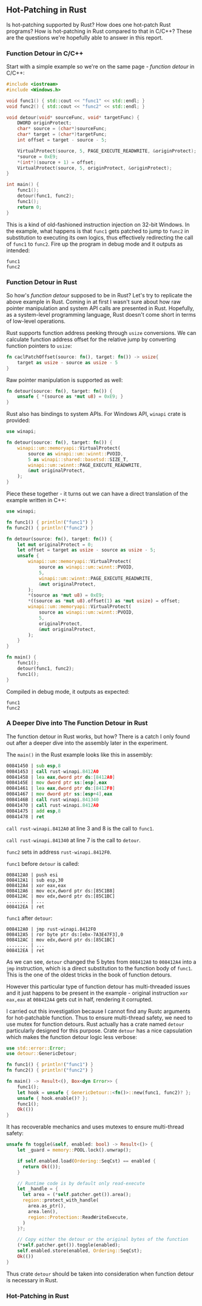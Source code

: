 ## Hot-Patching in Rust

Is hot-patching supported by Rust? How does one hot-patch Rust programs? How is hot-patching in Rust compared to that in C/C++? These are the questions we're hopefully able to answer in this report.

### Function Detour in C/C++

Start with a simple example so we're on the same page - *function detour* in C/C++:

```c++
#include <iostream>
#include <Windows.h>

void func1() { std::cout << "func1" << std::endl; }
void func2() { std::cout << "func2" << std::endl; }

void detour(void* sourceFunc, void* targetFunc) {
    DWORD originProtect;
    char* source = (char*)sourceFunc;
    char* target = (char*)targetFunc;
    int offset = target - source - 5;

    VirtualProtect(source, 5, PAGE_EXECUTE_READWRITE, &originProtect);
    *source = 0xE9;
    *(int*)(source + 1) = offset;
    VirtualProtect(source, 5, originProtect, &originProtect);
}

int main() {
    func1();
    detour(func1, func2);
    func1();
    return 0;
}
```

This is a kind of old-fashioned instruction injection on 32-bit Windows. In the example, what happens is that `func1` gets patched to jump to `func2` in substitution to executing its own logics, thus effectively redirecting the call of `func1` to `func2`. Fire up the program in debug mode and it outputs as intended:

```
func1
func2
```

### Function Detour in Rust

So how's *function detour* supposed to be in Rust? Let's try to replicate the above example in Rust. Coming in at first I wasn't sure about how raw pointer manipulation and system API calls are presented in Rust. Hopefully, as a system-level programming language, Rust doesn't come short in terms of low-level operations.

Rust supports function address peeking through `usize` conversions. We can calculate function address offset for the relative jump by converting function pointers to `usize`:

```rust
fn caclPatchOffset(source: fn(), target: fn()) -> usize{
	target as usize - source as usize - 5
}
```

Raw pointer manipulation is supported as well:

```rust
fn detour(source: fn(), target: fn()) {
	unsafe { *(source as *mut u8) = 0xE9; }
}
```

Rust also has bindings to system APIs. For Windows API, `winapi` crate is provided:

```rust
use winapi;

fn detour(source: fn(), target: fn()) {
	winapi::um::memoryapi::VirtualProtect(
	    source as winapi::um::winnt::PVOID,
	    5 as winapi::shared::basetsd::SIZE_T,
	    winapi::um::winnt::PAGE_EXECUTE_READWRITE,
	    &mut originalProtect,
	);
}
```

Piece these together - it turns out we can have a direct translation of the example written in C++:

```rust
use winapi;

fn func1() { println!("func1") }
fn func2() { println!("func2") }

fn detour(source: fn(), target: fn()) {
    let mut originalProtect = 0;
    let offset = target as usize - source as usize - 5;
    unsafe {
        winapi::um::memoryapi::VirtualProtect(
            source as winapi::um::winnt::PVOID,
            5,
            winapi::um::winnt::PAGE_EXECUTE_READWRITE,
            &mut originalProtect,
        );
        *(source as *mut u8) = 0xE9;
        *((source as *mut u8).offset(1) as *mut usize) = offset;
        winapi::um::memoryapi::VirtualProtect(
            source as winapi::um::winnt::PVOID,
            5,
            originalProtect,
            &mut originalProtect,
        );
    }
}

fn main() {
    func1();
    detour(func1, func2);
    func1();
}
```

Compiled in debug mode, it outputs as expected:

```
func1
func2
```

### A Deeper Dive into The Function Detour in Rust

The function detour in Rust works, but how? There is a catch I only found out after a deeper dive into the assembly later in the experiment.

The `main()` in the Rust example looks like this in assembly:

```asm
00841450 | sub esp,8
00841453 | call rust-winapi.8412A0
00841458 | lea eax,dword ptr ds:[8412A0]
0084145E | mov dword ptr ss:[esp],eax
00841461 | lea eax,dword ptr ds:[8412F0]
00841467 | mov dword ptr ss:[esp+4],eax
0084146B | call rust-winapi.841340
00841470 | call rust-winapi.8412A0
00841475 | add esp,8
00841478 | ret
```

`call rust-winapi.8412A0` at line 3 and 8 is the call to `func1`.

`call rust-winapi.841340` at line 7 is the call to `detour`.

`func2` sets in address `rust-winapi.8412F0`.

`func1` before `detour` is called:

```assembly
008412A0 | push esi
008412A1 | sub esp,30
008412A4 | xor eax,eax
008412A6 | mov ecx,dword ptr ds:[85C1B8]
008412AC | mov edx,dword ptr ds:[85C1BC]
........ | ...
008412EA | ret
```

`func1` after `detour`:

```assembly
008412A0 | jmp rust-winapi.8412F0
008412A5 | ror byte ptr ds:[ebx-7A3E47F3],0
008412AC | mov edx,dword ptr ds:[85C1BC]
........ | ...
008412EA | ret
```

As we can see, `detour` changed the 5 bytes from `008412A0` to `008412A4` into a `jmp` instruction, which is a direct substitution to the function body of `func1`. This is the one of the oldest tricks in the book of function detours.

However this particular type of function detour has multi-threaded issues and it just happens to be present in the example - original instruction `xor eax,eax` at `008412A4` gets cut in half, rendering it corrupted.

I carried out this investigation because I cannot find any Rustc arguments for hot-patchable function.  Thus to ensure multi-thread safety, we need to use mutex for function detours. Rust actually has a crate named `detour` particularly designed for this purpose. Crate `detour` has a nice capsulation which makes the function detour logic less verbose:

```rust
use std::error::Error;
use detour::GenericDetour;

fn func1() { println!("func1") }
fn func2() { println!("func2") }

fn main() -> Result<(), Box<dyn Error>> {
    func1();
    let hook = unsafe { GenericDetour::<fn()>::new(func1, func2)? };
    unsafe { hook.enable()? };
    func1();
    Ok(())
}
```

It has recoverable mechanics and uses mutexes to ensure multi-thread safety:

```rust
unsafe fn toggle(&self, enabled: bool) -> Result<()> {
    let _guard = memory::POOL.lock().unwrap();

    if self.enabled.load(Ordering::SeqCst) == enabled {
      return Ok(());
    }

    // Runtime code is by default only read-execute
    let _handle = {
      let area = (*self.patcher.get()).area();
      region::protect_with_handle(
        area.as_ptr(),
        area.len(),
        region::Protection::ReadWriteExecute,
      )
    }?;

    // Copy either the detour or the original bytes of the function
    (*self.patcher.get()).toggle(enabled);
    self.enabled.store(enabled, Ordering::SeqCst);
    Ok(())
}
```

Thus crate `detour` should be taken into consideration when function detour is necessary in Rust.

### Hot-Patching in Rust


